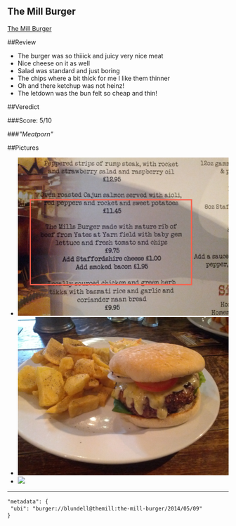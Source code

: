 The Mill Burger
-------------

[The Mill Burger](http://www.themillatworston.co.uk/)

##Review

- The burger was so thiiick and juicy very nice meat
- Nice cheese on it as well
- Salad was standard and just boring
- The chips where a bit thick for me I like them thinner
- Oh and there ketchup was not heinz!
- The letdown was the bun felt so cheap and thin!

##Veredict

###Score: 5/10

###*"Meatporn"*

##Pictures

 - ![](Blundell_TheMill_TheMillBurger_1.jpg)
 - ![](Blundell_TheMill_TheMillBurger_4.jpg)
 - ![](Blundell_TheMill_TheMillBurger_5.jpg)

---

```
"metadata": {
 "ubi": "burger://blundell@themill:the-mill-burger/2014/05/09"
}
```